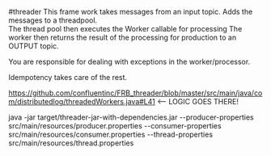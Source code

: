 #threader
This frame work takes messages from an input topic. 
Adds the messages to a threadpool.  
The thread pool then executes the Worker callable for processing
The worker then returns the result of the processing for production to an OUTPUT topic.

You are responsible for dealing with exceptions in the worker/processor.

Idempotency takes care of the rest.

https://github.com/confluentinc/FRB_threader/blob/master/src/main/java/com/distributedlog/threadedWorkers.java#L41 <-- LOGIC GOES THERE!

java -jar target/threader-jar-with-dependencies.jar --producer-properties src/main/resources/producer.properties --consumer-properties src/main/resources/consumer.properties --thread-properties src/main/resources/thread.properties
    
